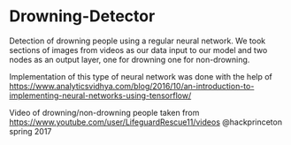 # Drowning-Detector

Detection of drowning people using a regular neural network. We took sections of images from videos as our data input to our model and two nodes as an output layer, one for drowning one for non-drowning. 

Implementation of this type of neural network was done with the help of https://www.analyticsvidhya.com/blog/2016/10/an-introduction-to-implementing-neural-networks-using-tensorflow/

Video of drowning/non-drowning people taken from https://www.youtube.com/user/LifeguardRescue11/videos
@hackprinceton spring  2017
